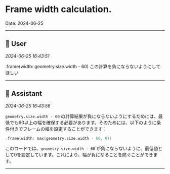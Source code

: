# Frame width calculation.

Date: 2024-06-25

---

## 👤 User
*2024-06-25 16:43:51*

.frame(width: geometry.size.width - 60) この計算を負にならないようにしてほしい

---

## 🤖 Assistant
*2024-06-25 16:43:56*

`geometry.size.width - 60` の計算結果が負にならないようにするためには、最低でも60以上の幅を確保する必要があります。そのためには、以下のように条件付きでフレームの幅を設定することができます：

```swift
.frame(width: max(geometry.size.width - 60, 0))
```

このコードでは、`geometry.size.width - 60` が負にならないように、最低値として0を設定しています。これにより、幅が負になることを防ぐことができます。

---
